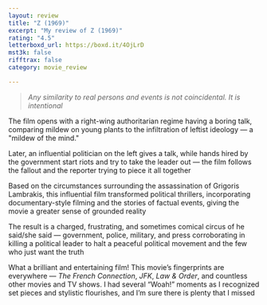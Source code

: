 ```yaml
---
layout: review
title: "Z (1969)"
excerpt: "My review of Z (1969)"
rating: "4.5"
letterboxd_url: https://boxd.it/4OjLrD
mst3k: false
rifftrax: false
category: movie_review

---
```


<blockquote><i>Any similarity to real persons and events is not coincidental. It is intentional</i></blockquote>The film opens with a right-wing authoritarian regime having a boring talk, comparing mildew on young plants to the infiltration of leftist ideology — a "mildew of the mind." 

Later, an influential politician on the left gives a talk, while hands hired by the government start riots and try to take the leader out — the film follows the fallout and the reporter trying to piece it all together

Based on the circumstances surrounding the assassination of Grigoris Lambrakis, this influential film transformed political thrillers, incorporating documentary-style filming and the stories of factual events, giving the movie a greater sense of grounded reality

The result is a charged, frustrating, and sometimes comical circus of he said/she said —  government, police, military, and press corroborating in killing a political leader to halt a peaceful political movement and the few who just want the truth

What a brilliant and entertaining film! This movie’s fingerprints are everywhere — <i>The French Connection</i>, <i>JFK</i>, <i>Law & Order</i>, and countless other movies and TV shows. I had several “Woah!” moments as I recognized set pieces and stylistic flourishes, and I’m sure there is plenty that I missed